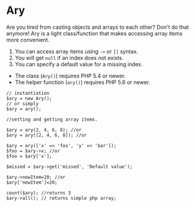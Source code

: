 Ary 
===
Are you tired from casting objects and arrays to each other? Don't do that anymore! Ary is a light class/function that makes accessing array items more convenient.  

1. You can access array items using `->` or `[]` syntax.
2. You will get `null` if an index does not exists. 
3. You can specify a default value for a missing index. 

* The class (`Ary()`) requires PHP 5.4 or newer.
* The helper function (`ary()`) requires PHP 5.6 or newer. 

~~~~~
// instantiation
$ary = new Ary();
// or simply
$ary = ary();

//setting and getting array items.

$ary = ary(2, 4, 6, 8); //or
$ary = ary([2, 4, 6, 8]); //or

$ary = ary(['x' => 'foo', 'y' => 'bar']);
$foo = $ary->x; //or
$foo = $ary['x'];

$missed = $ary->get('missed', 'Default value');

$ary->newItem=20; //or
$ary['newItem']=20;

count($ary); //returns 3
$ary->all(); // returns simple php array;
